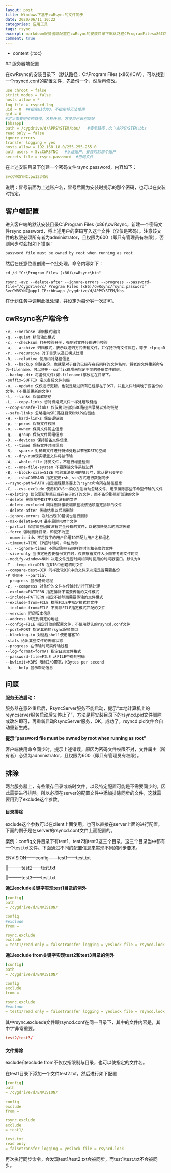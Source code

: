 ```yaml
---
layout: post
title: Windows下基于cwRsync的文件同步
date: 2020/06/11 10:22
categories: 应用工具
tags: rsync
excerpt: markdown服务器端配置在cwRsync的安装目录下默认路径CProgramFilesx86ICW可以找到一个rsyncdconf的配置文件先备份一个然后再修改yamlusechrootfalsestrictmodesfalsehostsallowlogfilersyncdloguid0指定uid为0不指定将无法使用gid0定义需要同步的路径名称任意方便自己识别就好bbsapppathcygd
comment: true
---
```


* content
{:toc}

<!--markdown-->## 服务器端配置

在cwRsync的安装目录下（默认路径：C:\Program Files (x86)\ICW），可以找到一个rsyncd.conf的配置文件，先备份一个，然后再修改。

```yaml
use chroot = false
strict modes = false
hosts allow = *
log file = rsyncd.log
uid = 0  ##指定uid为0，不指定将无法使用
gid = 0
#定义需要同步的路径，名称任意，方便自己识别就好
[bbsapp]
path = /cygdrive/d/APPSYSTEM/bbs/   #表示路径：d:＼APPSYSTEM\bbs
read only = false
ignore errors
transfer logging = yes
hosts allow = 192.168.18.0/255.255.255.0
auth users = SvcCWRSYNC   #认证账户，安装时的那个账户
secrets file = rsync.password  #密码文件
```

在上述安装目录下创建一个密码文件rsync.password，内容如下：

```yaml
SvcCWRSYNC:pw123456
```

说明：冒号前面为上述账户名，冒号后面为安装时提示的那个密码，也可以在安装时指定。

## 客户端配置

进入客户端的默认安装目录C:\Program Files (x86)\cwRsync，新建一个密码文件rsync.password，将上述用户的密码写入这个文件（仅仅是密码）。注意该文件的权限必须所有者为administrator，且权限为600（即只有管理员有权限），否则同步时会报如下错误：

```shell
password file must be owned by root when running as root
```

然后在任意位置创建一个批处理，命令内容如下：

```shell
cd /d "C:\Program Files (x86)\cwRsync\bin"

rsync -avz --delete-after --ignore-errors --progress --password-file=”/cygdrive/c/ Program Files (x86)/cwRsync/rsync.password” SvcCWRSYNC@app1_IP::bbsapp /cygdrive/d/APPSYSTEM/bbs
```

在计划任务中调用此批处理，并设定为每分钟一次即可。

## cwRsync客户端命令

```
-v, --verbose 详细模式输出
-q, --quiet 精简输出模式
-c, --checksum 打开校验开关，强制对文件传输进行校验
-a, --archive 归档模式，表示以递归方式传输文件，并保持所有文件属性，等于-rlptgoD
-r, --recursive 对子目录以递归模式处理
-R, --relative 使用相对路径信息
-b, --backup 创建备份，也就是对于目的已经存在有同样的文件名时，将老的文件重新命名为~filename。可以使用--suffix选项来指定不同的备份文件前缀。
--backup-dir 将备份文件(如~filename)存放在在目录下。
-suffix=SUFFIX 定义备份文件前缀
-u, --update 仅仅进行更新，也就是跳过所有已经存在于DST，并且文件时间晚于要备份的文件。(不覆盖更新的文件)
-l, --links 保留软链结
-L, --copy-links 想对待常规文件一样处理软链结
--copy-unsafe-links 仅仅拷贝指向SRC路径目录树以外的链结
--safe-links 忽略指向SRC路径目录树以外的链结
-H, --hard-links 保留硬链结
-p, --perms 保持文件权限
-o, --owner 保持文件属主信息
-g, --group 保持文件属组信息
-D, --devices 保持设备文件信息
-t, --times 保持文件时间信息
-S, --sparse 对稀疏文件进行特殊处理以节省DST的空间
-n, --dry-run现实哪些文件将被传输
-W, --whole-file 拷贝文件，不进行增量检测
-x, --one-file-system 不要跨越文件系统边界
-B, --block-size=SIZE 检验算法使用的块尺寸，默认是700字节
-e, --rsh=COMMAND 指定使用rsh、ssh方式进行数据同步
--rsync-path=PATH 指定远程服务器上的rsync命令所在路径信息
-C, --cvs-exclude 使用和CVS一样的方法自动忽略文件，用来排除那些不希望传输的文件
--existing 仅仅更新那些已经存在于DST的文件，而不备份那些新创建的文件
--delete 删除那些DST中SRC没有的文件
--delete-excluded 同样删除接收端那些被该选项指定排除的文件
--delete-after 传输结束以后再删除
--ignore-errors 及时出现IO错误也进行删除
--max-delete=NUM 最多删除NUM个文件
--partial 保留那些因故没有完全传输的文件，以是加快随后的再次传输
--force 强制删除目录，即使不为空
--numeric-ids 不将数字的用户和组ID匹配为用户名和组名
--timeout=TIME IP超时时间，单位为秒
-I, --ignore-times 不跳过那些有同样的时间和长度的文件
--size-only 当决定是否要备份文件时，仅仅察看文件大小而不考虑文件时间
--modify-window=NUM 决定文件是否时间相同时使用的时间戳窗口，默认为0
-T --temp-dir=DIR 在DIR中创建临时文件
--compare-dest=DIR 同样比较DIR中的文件来决定是否需要备份
-P 等同于 --partial
--progress 显示备份过程
-z, --compress 对备份的文件在传输时进行压缩处理
--exclude=PATTERN 指定排除不需要传输的文件模式
--include=PATTERN 指定不排除而需要传输的文件模式
--exclude-from=FILE 排除FILE中指定模式的文件
--include-from=FILE 不排除FILE指定模式匹配的文件
--version 打印版本信息
--address 绑定到特定的地址
--config=FILE 指定其他的配置文件，不使用默认的rsyncd.conf文件
--port=PORT 指定其他的rsync服务端口
--blocking-io 对远程shell使用阻塞IO
-stats 给出某些文件的传输状态
--progress 在传输时现实传输过程
--log-format=formAT 指定日志文件格式
--password-file=FILE 从FILE中得到密码
--bwlimit=KBPS 限制I/O带宽，KBytes per second
-h, --help 显示帮助信息
```

## 问题

**服务无法启动：**

服务器在意外重启后，RsyncServer服务不能启动，提示“本地计算机上的reyncserver服务启动后又停止了”，方法是将安装目录下的rsyncd.pid文件删除或改名即可，再重新启动RsyncServer服务，OK，成功了，rsyncd.pid文件会自动重新生成。

**提示“password file must be owned by root when running as root”**

客户端使用命令同步时，提示上述错误，原因为密码文件权限不对，文件属主（所有者）必须为administrator，且权限为600（即只有管理员有权限）。

## 排除

两台服务器上，有些缓存目录或临时文件，以及特定配置可能是不需要同步的，因此需要进行排除。所以必须在server的配置文件中添加排除同步的文件，这就需要用到了exclude这个参数。

#### 目录排除

exclude这个参数可以在client上面使用，也可以直接在server上面的进行配置。下面的例子是在server的rsyncd.conf文件上面配置的。

案例：config文件目录下有test1、test2和test3这三个目录，这三个目录当中都有一个test.txt文件。下面通过不同的配置信息来实现不同的同步要求。

ENVISION——config——test1——test.txt

||———test2——test.txt

||———test3——test.txt

**通过exclude关键字实现test1目录的例外**

```yaml
[config]
path
= /cygdrive/d/ENVISION/

config
#exclude
from =

rsync.exclude
exclude
= test1/read only = falsetransfer logging = yeslock file = rsyncd.lock
```

**通过exclude from关键字实现test2和test3目录的例外**

```yaml
[config]
path
= /cygdrive/d/ENVISION/

config
exclude
from =

rsync.exclude
#exclude
= test1/read only = falsetransfer logging = yeslock file = rsyncd.lock
```

其中rsync.excluede文件跟rsyncd.conf在同一目录下，其中的文件内容是，其中“/”非常重要。

```conf
test2/test3/
```

#### 文件排除

exclude和exclude from不仅仅指限制与目录，也可以使指定的文件名。

在test1目录下添加一个文件test2.txt，然后进行如下配置

```yaml
[config]
path
= /cygdrive/d/ENVISION/

config
exclude
from =

rsync.exclude
exclude
= test1/

test.txt
read only
= falsetransfer logging = yeslock file = rsyncd.lock
```

再次执行同步命令，会发现test1/test2.txt会被同步，而test1/test.txt不会被同步。
    
